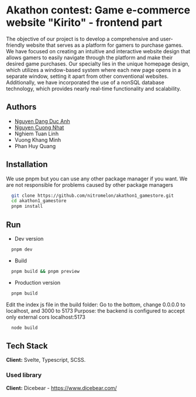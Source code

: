 
# Akathon contest: Game e-commerce website "Kirito" - frontend part

The objective of our project is to develop a comprehensive and user-friendly website that serves as a platform for gamers to purchase games. We have focused on creating an intuitive and interactive website design that allows gamers to easily navigate through the platform and make their desired game purchases. Our specialty lies in the unique homepage design, which utilizes a window-based system where each new page opens in a separate window, setting it apart from other conventional websites. Additionally, we have incorporated the use of a nonSQL database technology, which provides nearly real-time functionality and scalability.

## Authors

- [Nguyen Dang Duc Anh](https://github.com/nitromelon)
- [Nguyen Cuong Nhat](https://github.com/nhat120904)
- Nghiem Tuan Linh
- Vuong Khang Minh
- Phan Huy Quang

## Installation

We use pnpm but you can use any other package manager if you want. We are not responsible for problems caused by other package managers

```bash
  git clone https://github.com/nitromelon/akathon1_gamestore.git
  cd akathon1_gamestore
  pnpm install
```

## Run

- Dev version

```bash
  pnpm dev
```

- Build

```bash
  pnpm build && pnpm preview
```

- Production version

```bash
  pnpm build
```

Edit the index js file in the build folder: Go to the bottom, change 0.0.0.0 to localhost, and 3000 to 5173
Purpose: the backend is configured to accept only external cors localhost:5173

```bash
  node build
```

## Tech Stack

**Client:** Svelte, Typescript, SCSS.

### Used library

**Client:** Dicebear - <https://www.dicebear.com/>
